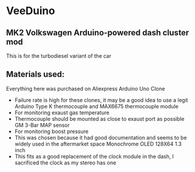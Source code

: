 # VeeDuino
## MK2 Volkswagen Arduino-powered dash cluster mod
This is for the turbodiesel variant of the car

## Materials used:
Everything here was purchased on Aliexpress
Arduino Uno Clone
- Failure rate is high for these clones, it may be a good idea to use a legit Arduino
Type K thermocouple and MAX6675 thermocouple module
- For monitoring exaust gas temperature
- Thermocouple should be mounted as close to exaust port as possible
GM 3-Bar MAP sensor
- For monitoring boost pressure
- This was chosen because it had good documentation and seems to be widely used in the aftermarket space
Monochrome OLED 128X64 1.3 inch
- This fits as a good replacement of the clock module in the dash, I sacrificed the clock as my stereo has one

